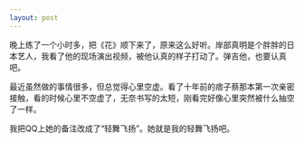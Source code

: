 ```yaml
---
layout: post
---
```

晚上练了一个小时多，把《花》顺下来了，原来这么好听。岸部真明是个胖胖的日本艺人，我看了他的现场演出视频，被他认真的样子打动了。弹吉他，也要认真吧。

最近虽然做的事情很多，但总觉得心里空虚。看了十年前的痞子蔡那本第一次亲密接触，看的时候心里不空虚了，无奈书写的太短，刚看完好像心里突然被什么抽空了一样。

我把QQ上她的备注改成了“轻舞飞扬”。她就是我的轻舞飞扬吧。